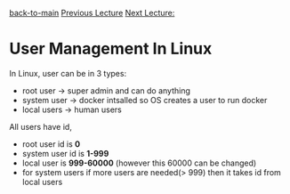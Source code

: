 [back-to-main](../README.md)    [Previous Lecture](../lecture-01/README.md)      [Next Lecture:](../lecture-03/README.md)    

 # User Management In Linux   

In Linux, user can be in 3 types:   
- root user -> super admin and can do anything    
- system user ->  docker intsalled so OS creates a user to run docker   
- local users -> human users       

All users have id, 
- root user id is **0**   
- system user id is **1-999**   
- local user is **999-60000** (however this 60000 can be changed)   
- for system users if more users are needed(> 999) then it takes id from local users   


  

    






 
